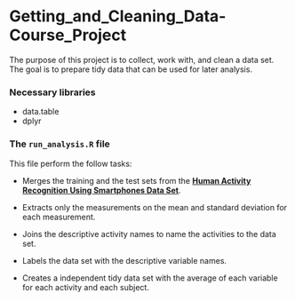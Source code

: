 # Getting_and_Cleaning_Data-Course_Project
The purpose of this project is to collect, work with, and clean a data set. The goal is to prepare tidy data that can be used for later analysis.

### Necessary libraries
* data.table
* dplyr

### The `run_analysis.R` file
This file perform the follow tasks:

* Merges the training and the test sets from the [**Human Activity Recognition Using Smartphones Data Set**](http://archive.ics.uci.edu/ml/datasets/Human+Activity+Recognition+Using+Smartphones).

* Extracts only the measurements on the mean and standard deviation for each measurement.
* Joins the descriptive activity names to name the activities to the data set.
* Labels the data set with the descriptive variable names.
* Creates a independent tidy data set with the average of each variable for each activity and each subject.